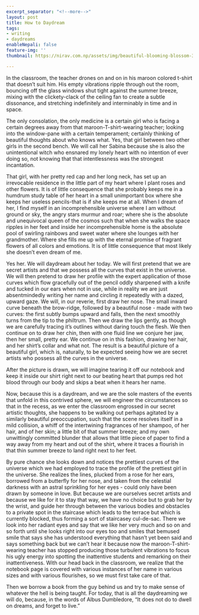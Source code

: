 ```yaml
---
excerpt_separator: "<!--more-->"
layout: post
title: How to Daydream
tags:
- writing
- daydreams
enableNepali: false
feature-img: ''
thumbnail: https://nirav.com.np/assets/img/beautiful-blooming-blossom-374134.jpg

---
```

In the classroom, the teacher drones on and on in his maroon colored t-shirt that doesn’t suit him. His empty vibrations ripple through out the room, bouncing off the glass windows shut tight against the summer breeze, mixing with the clickety-clack of the ceiling fan to create a subtle dissonance, and stretching indefinitely and interminably in time and in space.

<!--more-->

The only consolation, the only medicine is a certain girl who is facing a certain degrees away from that maroon-T-shirt-wearing teacher; looking into the window-pane with a certain temperament; certainly thinking of beautiful thoughts about who knows what. Yes, that girl between two other girls in the second bench. We will call her Sabina because she is also the unintentional witch who ensnared my lonely heart with no intention of ever doing so, not knowing that that intentlessness was the strongest incantation.

That girl, with her pretty red cap and her long neck, has set up an irrevocable residence in the little part of my heart where I plant roses and other flowers. It is of little consequence that she probably keeps me in a humdrum study table of her heart in a small unimportant box where she keeps her useless pencils-that is if she keeps me at all. When I dream of her, I find myself in an incomprehensible universe where I am without ground or sky, the angry stars murmur and roar; where she is the absolute and unequivocal queen of the cosmos such that when she walks the space ripples in her feet and inside her incomprehensible home is the absolute pool of swirling rainbows and sweet water where she lounges with her grandmother. Where she fills me up with the eternal promise of fragrant flowers of all colors and emotions. It is of little consequence that most likely she doesn’t even dream of me.

Yes her. We will daydream about her today. We will first pretend that we are secret artists and that we possess all the curves that exist in the universe. We will then pretend to draw her profile with the expert application of those curves which flow gracefully out of the pencil oddly sharpened with a knife and tucked in our ears when not in use, while in reality we are just absentmindedly writing her name and circling it repeatedly with a dazed, upward gaze. We will, in our reverie, first draw her nose. The small inward curve beneath the brow-ridge, followed by a beautiful nose - made with two curves: the first subtly bumps upward and falls, then the next smoothly turns from the tip to the philtrum. Then we draw the lips gently, as though we are carefully tracing it’s outlines without daring touch the flesh. We then continue on to draw her chin, then with one fluid line we conjure her jaw, then her small, pretty ear. We continue on in this fashion, drawing her hair, and her shirt’s collar and what not. The result is a beautiful picture of a beautiful girl, which is, naturally, to be expected seeing how we are secret artists who possess all the curves in the universe.

After the picture is drawn, we will imagine tearing it off our notebook and keep it inside our shirt right next to our beating heart that pumps red hot blood through our body and skips a beat when it hears her name.

Now, because this is a daydream, and we are the sole masters of the events that unfold in this contrived sphere, we will engineer the circumstances so that in the recess, as we enter the classroom engrossed in our secret artistic thoughts, she happens to be walking out perhaps agitated by a similarly beautiful preoccupation, such that the scene resolves itself in a mild collision, a whiff of the intertwining fragrances of her shampoo, of her hair, and of her skin; a little bit of that summer breeze; and my own unwittingly committed blunder that allows that little piece of paper to find a way away from my heart and out of the shirt, where it traces a flourish in that thin summer breeze to land right next to her feet.

By pure chance she looks down and notices the prettiest curves of the universe which we had employed to trace the profile of the prettiest girl in the universe. She realizes the lines, plucked from a rose for her ears, borrowed from a butterfly for her nose, and taken from the celestial darkness with an astral sprinkling for her eyes - could only have been drawn by someone in love. But because we are ourselves secret artists and because we like for it to stay that way, we have no choice but to grab her by the wrist, and guide her through between the various bodies and obstacles to a private spot in the staircase which leads to the terrace but which is currently blocked, thus forming a sort of staircasey cul-de-sac. There we look into her radiant eyes and say that we like her very much and so on and so forth until she looks right into our eyes too and smiles that bemused smile that says she has understood everything that hasn’t yet been said and says something back but we can’t hear it because now the maroon-T-shirt-wearing teacher has stopped producing those turbulent vibrations to focus his ugly energy into spotting the inattentive students and remarking on their inattentiveness. With our head back in the classroom, we realize that the notebook page is covered with various instances of her name in various sizes and with various flourishes, so we must first take care of that.

Then we borrow a book from the guy behind us and try to make sense of whatever the hell is being taught. For today, that is all the daydreaming we will do, because, in the words of Albus Dumbledore, “It does not do to dwell on dreams, and forget to live.”